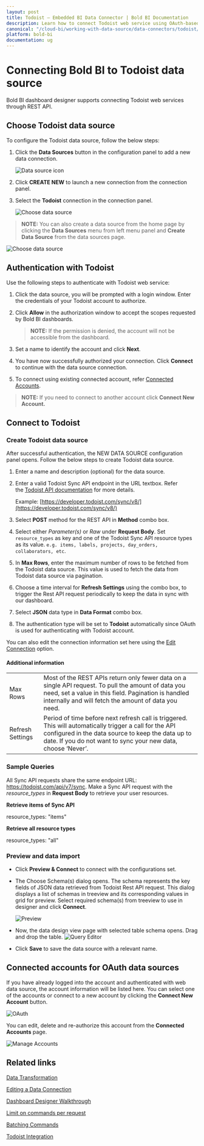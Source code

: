 ```yaml
---
layout: post
title: Todoist – Embedded BI Data Connector | Bold BI Documentation
description: Learn how to connect Todoist web service using OAuth-based authentication through REST API endpoint with Bold BI Embedded.
canonical: "/cloud-bi/working-with-data-source/data-connectors/todoist/"
platform: bold-bi
documentation: ug
---
```


# Connecting Bold BI to Todoist data source
Bold BI dashboard designer supports connecting Todoist web services through REST API. 

## Choose Todoist data source
To configure the Todoist data source, follow the below steps:
1. Click the **Data Sources** button in the configuration panel to add a new data connection.

   ![Data source icon](/static/assets/embedded/working-with-datasource/data-connectors/images/common/DataSourcesIcon.png)

2. Click **CREATE NEW** to launch a new connection from the connection panel.
3. Select the **Todoist** connection in the connection panel.

   ![Choose data source](/static/assets/embedded/working-with-datasource/data-connectors/images/Todoist/ChooseDS.png)

> **NOTE:**  You can also create a data source from the home page by clicking the **Data Sources** menu from left menu panel and **Create Data Source** from the data sources page.

   ![Choose data source](/static/assets/embedded/working-with-datasource/data-connectors/images/Todoist/ChooseDS_Server.png)

## Authentication with Todoist
Use the following steps to authenticate with Todoist web service:

1. Click the data source, you will be prompted with a login window. Enter the credentials of your Todoist account to authorize.
2. Click **Allow** in the authorization window to accept the scopes requested by Bold BI dashboards.

   > **NOTE:**  If the permission is denied, the account will not be accessible from the dashboard.

3. Set a name to identify the account and click **Next**. 
4. You have now successfully authorized your connection. Click **Connect** to continue with the data source connection.
5. To connect using existing connected account, refer [Connected Accounts](/embedded-bi/working-with-data-source/data-connectors/todoist/#connected-accounts-for-oauth-data-sources).

> **NOTE:**  If you need to connect to another account click **Connect New Account.**


## Connect to Todoist
### Create Todoist data source
After successful authentication, the NEW DATA SOURCE configuration panel opens. Follow the below steps to create Todoist data source.
1. Enter a name and description (optional) for the data source.
2. Enter a valid Todoist Sync API endpoint in the URL textbox. Refer the [Todoist API documentation](https://doist.github.io/todoist-api/sync/v7/) for more details.

    Example: [https://developer.todoist.com/sync/v8/](https://developer.todoist.com/sync/v8/)  

3. Select **POST** method for the REST API in **Method** combo box.
4. Select either *Parameter(s)* or *Raw* under **Request Body**. Set `resource_types` as key and one of the Todoist Sync API resource types as its value. `e.g. items, labels, projects, day_orders, collaborators, etc`.   
5. In **Max Rows**, enter the maximum number of rows to be fetched from the Todoist data source. This value is used to fetch the data from Todoist data source via pagination.
6. Choose a time interval for **Refresh Settings** using the combo box, to trigger the Rest API request periodically to keep the data in sync with our dashboard.  
7. Select **JSON** data type in **Data Format** combo box.
8. The authentication type will be set to **Todoist** automatically since OAuth is used for authenticating with Todoist account.

You can also edit the connection information set here using the [Edit Connection](/embedded-bi/working-with-data-source/editing-a-data-connection/) option.

#### Additional information
<table width="600">
<tr>
<td>
Max Rows
</td>
<td>
Most of the REST APIs return only fewer data on a single API request. To pull the amount of data you need, set a value in this field.  
Pagination is handled internally and will fetch the amount of data you need.
</td>
</tr>
<tr>
<td>
Refresh Settings
</td>
<td>
Period of time before next refresh call is triggered. This will automatically trigger a call for the API configured in the data source to keep the data up to date. If you do not want to sync your new data, choose ‘Never’.
</td>
</tr>
</table>

### Sample Queries
All Sync API requests share the same endpoint URL: https://todoist.com/api/v7/sync. Make a Sync API request with the *resource_types* in **Request Body** to retrieve your user resources.

**Retrieve items of Sync API**

resource_types: "items"

**Retrieve all resource types**

resource_types: "all"

### Preview and data import
* Click **Preview & Connect** to connect with the configurations set.
* The Choose Schema(s) dialog opens. The schema represents the key fields of JSON data retrieved from Todoist Rest API request. This dialog displays a list of schemas in treeview and its corresponding values in grid for preview. Select required schema(s) from treeview to use in designer and click **Connect**.

   ![Preview](/static/assets/embedded/working-with-datasource/data-connectors/images/common/Preview.png)

* Now, the data design view page with selected table schema opens. Drag and drop the table.
   ![Query Editor](/static/assets/embedded/working-with-datasource/data-connectors/images/common/QueryEditor.png)

* Click **Save** to save the data source with a relevant name.

## Connected accounts for OAuth data sources
If you have already logged into the account and authenticated with web data source, the account information will be listed here. You can select one of the accounts or connect to a new account by clicking the **Connect New Account** button.

   ![OAuth](/static/assets/embedded/working-with-datasource/data-connectors/images/Todoist/OAuthDS.png)

You can edit, delete and re-authorize this account from the **Connected Accounts** page.

   ![Manage Accounts](/static/assets/embedded/working-with-datasource/data-connectors/images/Todoist/ManageDS.png)

## Related links
[Data Transformation](/embedded-bi/working-with-data-source/transforming-data/joining-table/)

[Editing a Data Connection](/embedded-bi/working-with-data-source/editing-a-data-connection/)   

[Dashboard Designer Walkthrough](/embedded-bi/getting-started/quick-start/)

[Limit on commands per request](https://doist.github.io/todoist-api/sync/v7/#limits)

[Batching Commands](https://doist.github.io/todoist-api/sync/v7/#batching-commands)

[Todoist Integration](https://www.boldbi.com/integrations/todoist?utm_source=syncfusion&utm_medium=documentation&utm_campaign=boldbitodoistintegration)
